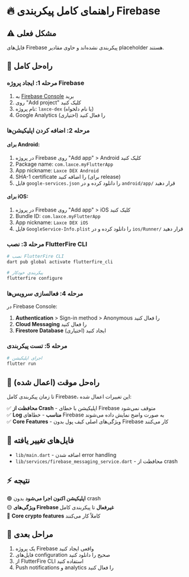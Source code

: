 # 🔥 راهنمای کامل پیکربندی Firebase

## ⚠️ مشکل فعلی
فایل‌های Firebase پیکربندی نشده‌اند و حاوی مقادیر placeholder هستند.

## 📱 راه‌حل کامل

### مرحله 1: ایجاد پروژه Firebase

1. به [Firebase Console](https://console.firebase.google.com) برید
2. روی "Add project" کلیک کنید
3. نام پروژه: `laxce-dex` (یا نام دلخواه)
4. Google Analytics را فعال کنید (اختیاری)

### مرحله 2: اضافه کردن اپلیکیشن‌ها

#### **برای Android:**
1. در پروژه Firebase روی "Add app" > Android کلیک کنید
2. Package name: `com.laxce.myFlutterApp`
3. App nickname: `Laxce DEX Android`
4. SHA-1 certificate را اضافه کنید (برای release)
5. فایل `google-services.json` را دانلود کرده و در `android/app/` قرار دهید

#### **برای iOS:**
1. در پروژه Firebase روی "Add app" > iOS کلیک کنید
2. Bundle ID: `com.laxce.myFlutterApp`
3. App nickname: `Laxce DEX iOS`
4. فایل `GoogleService-Info.plist` را دانلود کرده و در `ios/Runner/` قرار دهید

### مرحله 3: نصب FlutterFire CLI

```bash
# نصب FlutterFire CLI
dart pub global activate flutterfire_cli

# پیکربندی خودکار
flutterfire configure
```

### مرحله 4: فعالسازی سرویس‌ها

در Firebase Console:

1. **Authentication** > Sign-in method > Anonymous را فعال کنید
2. **Cloud Messaging** را فعال کنید  
3. **Firestore Database** ایجاد کنید (اختیاری)

### مرحله 5: تست پیکربندی

```bash
# اجرای اپلیکیشن
flutter run
```

## 🔧 راه‌حل موقت (اعمال شده)

تا زمان پیکربندی کامل Firebase، این تغییرات اعمال شده:

✅ **محافظت از Crash** - اپلیکیشن با خطای Firebase متوقف نمی‌شود  
✅ **Log مناسب** - خطاهای Firebase به صورت واضح نمایش داده می‌شوند  
✅ **Core Features** - ویژگی‌های اصلی کیف پول بدون Firebase کار می‌کنند  

## 📂 فایل‌های تغییر یافته

- `lib/main.dart` - اضافه شدن error handling
- `lib/services/firebase_messaging_service.dart` - محافظت از crash

## ⚡ نتیجه

🟢 **اپلیکیشن اکنون اجرا می‌شود** بدون crash  
🟡 **ویژگی‌های Firebase غیرفعال** تا پیکربندی کامل  
🔵 **Core crypto features** کاملاً کار می‌کنند  

## 🎯 مراحل بعدی

1. یک پروژه Firebase واقعی ایجاد کنید
2. فایل‌های configuration صحیح را دانلود کنید
3. از FlutterFire CLI استفاده کنید
4. Push notifications و analytics را فعال کنید 
